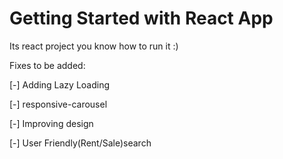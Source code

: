 # Getting Started with React App
Its react project you know how to run it :)

Fixes to be added:

[-] Adding Lazy Loading

[-] responsive-carousel

[-] Improving design

[-] User Friendly(Rent/Sale)search
